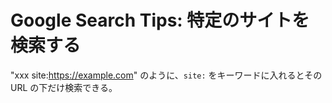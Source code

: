 # Google Search Tips: 特定のサイトを検索する

"xxx site:https://example.com" のように、`site:` をキーワードに入れるとその URL の下だけ検索できる。
